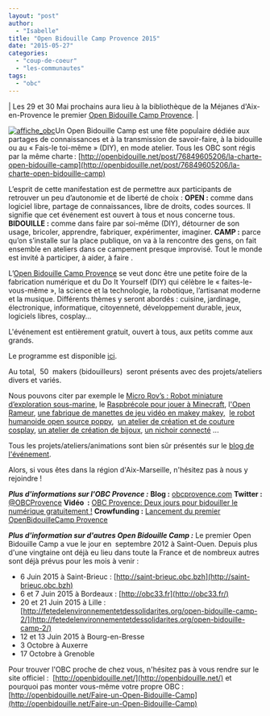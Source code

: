 ```yaml
---
layout: "post"
author: 
  - "Isabelle"
title: "Open Bidouille Camp Provence 2015"
date: "2015-05-27"
categories: 
  - "coup-de-coeur"
  - "les-communautes"
tags: 
  - "obc"
---
```


| Les 29 et 30 Mai prochains aura lieu à la bibliothèque de la Méjanes d'Aix-en-Provence le premier [Open Bidouille Camp Provence](http://obcprovence.com/fr/). |

[![affiche_obc](/assets/2015/05/2015-05-27-open-bidouille-camp-provence-2015/affiche_obc-214x300.png)](http://www.duchess-france.org/wp-content/uploads/2015/05/affiche_obc.png)Un Open Bidouille Camp est une fête populaire dédiée aux partages de connaissances et à la transmission de savoir-faire, à la bidouille ou au « Fais-le toi-même » (DIY), en mode atelier. Tous les OBC sont régis par la même charte : [http://openbidouille.net/post/76849605206/la-charte-open-bidouille-camp](http://openbidouille.net/post/76849605206/la-charte-open-bidouille-camp)

L’esprit de cette manifestation est de permettre aux participants de retrouver un peu d’autonomie et de liberté de choix : **OPEN :** comme dans logiciel libre, partage de connaissances, libre de droits, codes sources. Il signifie que cet événement est ouvert à tous et nous concerne tous. **BIDOUILLE :** comme dans faire par soi-même (DIY), détourner de son usage, bricoler, apprendre, fabriquer, expérimenter, imaginer. **CAMP :** parce qu’on s’installe sur la place publique, on va à la rencontre des gens, on fait ensemble en ateliers dans ce campement presque improvisé. Tout le monde est invité à participer, à aider, à faire .

L’[Open Bidouille Camp Provence](http://obcprovence.com/) se veut donc être une petite foire de la fabrication numérique et du Do It Yourself (DIY) qui célèbre le « faites-le-vous-même », la science et la technologie, la robotique, l’artisanat moderne et la musique. Différents thèmes y seront abordés : cuisine, jardinage, électronique, informatique, citoyenneté, développement durable, jeux, logiciels libres, cosplay…

L'événement est entièrement gratuit, ouvert à tous, aux petits comme aux grands.

Le programme est disponible [ici](http://obcprovence.com/fr/2015/05/obc-provence-j-3-demandez-le-programme/).

Au total,  50  makers (bidouilleurs)  seront présents avec des projets/ateliers divers et variés.

Nous pouvons citer par exemple le [Micro Rov’s : Robot miniature d’exploration sous-marine](http://obcprovence.com/fr/2015/05/micro-rovs-robot-miniature-dexploration-sous-marine/), le [Raspbrécole pour jouer à Minecraft](http://obcprovence.com/fr/2015/05/raspbrecole-pour-jouer-a-minecraft/), l['Open Rameur](http://obcprovence.com/fr/2015/05/open-rameur-2/), [une fabrique de manettes de jeu vidéo en makey makey](http://obcprovence.com/fr/2015/05/collectif-de-structures-la-fabulerie-epitech-la-cabane-a-jeux-simplonmars-la-fabrique-de-manettes-2/)[,](http://obcprovence.com/fr/2015/05/open-rameur-2/)  [le robot humanoide open source poppy](http://obcprovence.com/fr/2015/05/inria-le-robot-humanoide-open-source-poppy/),  [un atelier de création et de couture cosplay](http://obcprovence.com/fr/2015/05/freedoms-cosplay-show-atelier-creation-couture-et-de-cosplay-2/), [un atelier de création de bijoux](http://obcprovence.com/fr/2015/05/la-boutique-alexandras-creations-creation-de-bijoux-fantaisie/), [un nichoir connecté](http://obcprovence.com/fr/2015/05/pobot-sofab-civ-nichoir-connecte/) ...

Tous les projets/ateliers/animations sont bien sûr présentés sur le [blog de l'événement](http://obcprovence.com/fr).

Alors, si vous êtes dans la région d'Aix-Marseille, n'hésitez pas à nous y rejoindre !

_**Plus d'informations sur l'OBC Provence :**_ **Blog :** [obcprovence.com](http://obcprovence.com) **Twitter :** [@OBCProvence](https://twitter.com/OBCProvence) **Vidéo  :** [OBC Provence: Deux jours pour bidouiller le numérique gratuitement !](https://vimeo.com/127611018) **Crowfunding :** [Lancement du premier OpenBidouilleCamp Provence](http://www.kisskissbankbank.com/obcprovence--3)

_**Plus d'information sur d'autres Open Bidouille Camp :**_ Le premier Open Bidouille Camp a vue le jour en  septembre 2012 à Saint-Ouen. Depuis plus d'une vingtaine ont déjà eu lieu dans toute la France et de nombreux autres sont déjà prévus pour les mois à venir :

- 6 Juin 2015 à Saint-Brieuc : [http://saint-brieuc.obc.bzh](http://saint-brieuc.obc.bzh)
- 6 et 7 Juin 2015 à Bordeaux : [http://obc33.fr](http://obc33.fr/)
- 20 et 21 Juin 2015 à Lille : [http://fetedelenvironnementetdessolidarites.org/open-bidouille-camp-2/](http://fetedelenvironnementetdessolidarites.org/open-bidouille-camp-2/)
- 12 et 13 Juin 2015 à Bourg-en-Bresse
- 3 Octobre à Auxerre
- 17 Octobre à Grenoble

Pour trouver l'OBC proche de chez vous, n'hésitez pas à vous rendre sur le site officiel :  [http://openbidouille.net/](http://openbidouille.net/) et pourquoi pas monter vous-même votre propre OBC : [http://openbidouille.net/Faire-un-Open-Bidouille-Camp](http://openbidouille.net/Faire-un-Open-Bidouille-Camp)
